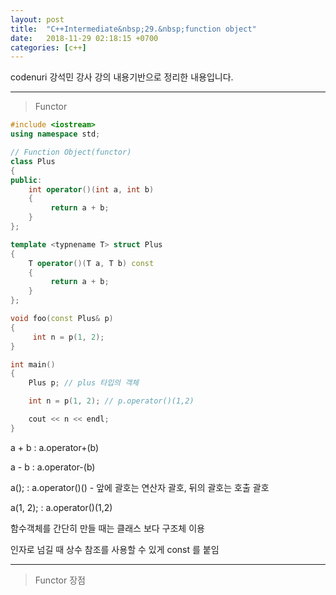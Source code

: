```yaml
---
layout: post
title:  "C++Intermediate&nbsp;29.&nbsp;function object"
date:   2018-11-29 02:18:15 +0700
categories: [c++]
---
```


codenuri 강석민 강사 강의 내용기반으로 정리한 내용입니다.

---

> Functor

``` cpp
#include <iostream>
using namespace std;

// Function Object(functor)
class Plus
{
public:
    int operator()(int a, int b)
    {
         return a + b;
    }
};

template <typnename T> struct Plus 
{
    T operator()(T a, T b) const
    {
         return a + b;
    }
};

void foo(const Plus& p)
{
     int n = p(1, 2);
}

int main()
{
    Plus p; // plus 타입의 객체

    int n = p(1, 2); // p.operator()(1,2)

    cout << n << endl;
}
```

a + b : a.operator+(b)

a - b : a.operator-(b)

a(); : a.operator()() - 앞에 괄호는 연산자 괄호, 뒤의 괄호는 호출 괄호

a(1, 2); : a.operator()(1,2)

함수객체를 간단히 만들 때는 클래스 보다 구조체 이용

인자로 넘길 때 상수 참조를 사용할 수 있게 const 를 붙임

---

> Functor 장점
